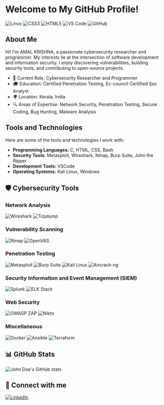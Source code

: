 # Welcome to My GitHub Profile!

![Linux](https://img.shields.io/badge/-Linux-333?style=for-the-badge&logo=linux)   ![CSS3](https://img.shields.io/badge/-CSS3-333?style=for-the-badge&logo=css3)   ![HTML5](https://img.shields.io/badge/-HTML5-333?style=for-the-badge&logo=html5)   ![VS Code](https://img.shields.io/badge/-VS_Code-333?style=for-the-badge&logo=visual-studio-code)   ![GitHub](https://img.shields.io/badge/-GitHub-333?style=for-the-badge&logo=github)   

## About Me

Hi! I'm AMAL KRISHNA, a passionate cybersecurity researcher and programmer. My interests lie at the intersection of software development and information security. I enjoy discovering vulnerabilities, building security tools, and contributing to open-source projects.

- 💼 Current Role: Cybersecurity Researcher and Programmer
- 🎓 Education: Certified Penetration Testing, Ec-council Certified Soc Analyst
- 🌍 Location: Kerala, India
- 🔍 Areas of Expertise: Network Security, Penetration Testing, Secure Coding, Bug Hunting, Malware Analysis

## Tools and Technologies

Here are some of the tools and technologies I work with:

- **Programming Languages:** C, HTML, CSS, Bash
- **Security Tools:** Metasploit, Wireshark, Nmap, Burp Suite, John the Ripper
- **Development Tools:** VSCode
- **Operating Systems:** Kali Linux, Windows

 ## 🛡️ Cybersecurity Tools

### Network Analysis
![Wireshark](https://img.shields.io/badge/-Wireshark-333?style=flat&logo=wireshark)
![Tcpdump](https://img.shields.io/badge/-Tcpdump-333?style=flat&logo=linux)

### Vulnerability Scanning
![Nmap](https://img.shields.io/badge/-Nmap-333?style=flat&logo=nmap)
![OpenVAS](https://img.shields.io/badge/-OpenVAS-333?style=flat&logo=openvas)

### Penetration Testing
![Metasploit](https://img.shields.io/badge/-Metasploit-333?style=flat&logo=metasploit)
![Burp Suite](https://img.shields.io/badge/-Burp%20Suite-333?style=flat&logo=burp-suite)
![Kali Linux](https://img.shields.io/badge/-Kali%20Linux-333?style=flat&logo=kali-linux)
![Aircrack-ng](https://img.shields.io/badge/-Aircrack--ng-333?style=flat&logo=aircrack-ng)

### Security Information and Event Management (SIEM)
![Splunk](https://img.shields.io/badge/-Splunk-333?style=flat&logo=splunk)
![ELK Stack](https://img.shields.io/badge/-ELK%20Stack-333?style=flat&logo=elastic-stack)

### Web Security
![OWASP ZAP](https://img.shields.io/badge/-OWASP%20ZAP-333?style=flat&logo=owasp)
![Nikto](https://img.shields.io/badge/-Nikto-333?style=flat&logo=nikto)

### Miscellaneous
![Docker](https://img.shields.io/badge/-Docker-333?style=flat&logo=docker)
![Ansible](https://img.shields.io/badge/-Ansible-333?style=flat&logo=ansible)
![Terraform](https://img.shields.io/badge/-Terraform-333?style=flat&logo=terraform)

## 📊 GitHub Stats
![John Doe's GitHub stats](https://github-readme-stats.vercel.app/api?username=johndoe&show_icons=true&theme=radical)

## 🔗 Connect with me
[![LinkedIn](https://img.shields.io/badge/-LinkedIn-0077B5?style=flat&logo=linkedin)](https://www.linkedin.com/in/pen3)
